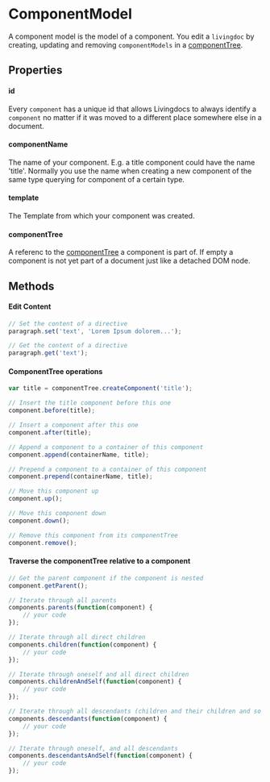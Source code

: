 
# ComponentModel

A component model is the model of a component. You edit a `livingdoc` by creating, updating and removing `componentModels` in a [componentTree](component_tree.md).

## Properties

#### id
Every `component` has a unique id that allows Livingdocs to always identify a `component` no matter if it was moved to a different place somewhere else in a document.

#### componentName
The name of your component. E.g. a title component could have the name 'title'. Normally you use the name when creating a new component of the same type querying for component of a certain type.

#### template
The Template from which your component was created.

#### componentTree
A referenc to the [componentTree](component_tree.md) a component is part of. If empty a component is not yet part of a document just like a detached DOM node.


## Methods

#### Edit Content

```javascript
// Set the content of a directive
paragraph.set('text', 'Lorem Ipsum dolorem...');

// Get the content of a directive
paragraph.get('text');
```

#### ComponentTree operations

```javascript
var title = componentTree.createComponent('title');

// Insert the title component before this one
component.before(title);

// Insert a component after this one
component.after(title);

// Append a component to a container of this component
component.append(containerName, title);

// Prepend a component to a container of this component
component.prepend(containerName, title);

// Move this component up
component.up();

// Move this component down
component.down();

// Remove this component from its componentTree
component.remove();
```


#### Traverse the componentTree relative to a component

```javascript
// Get the parent component if the component is nested
component.getParent();

// Iterate through all parents
components.parents(function(component) {
    // your code
});

// Iterate through all direct children
components.children(function(component) {
    // your code
});

// Iterate through oneself and all direct children
components.childrenAndSelf(function(component) {
    // your code
});

// Iterate through all descendants (children and their children and so on...)
components.descendants(function(component) {
    // your code
});

// Iterate through oneself, and all descendants
components.descendantsAndSelf(function(component) {
    // your code
});
```
